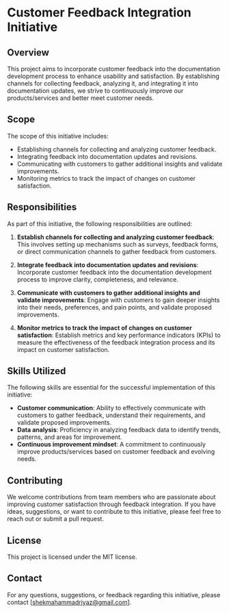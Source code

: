 # Customer Feedback Integration Initiative

## Overview

This project aims to incorporate customer feedback into the documentation development process to enhance usability and satisfaction. By establishing channels for collecting feedback, analyzing it, and integrating it into documentation updates, we strive to continuously improve our products/services and better meet customer needs.

## Scope

The scope of this initiative includes:

- Establishing channels for collecting and analyzing customer feedback.
- Integrating feedback into documentation updates and revisions.
- Communicating with customers to gather additional insights and validate improvements.
- Monitoring metrics to track the impact of changes on customer satisfaction.

## Responsibilities

As part of this initiative, the following responsibilities are outlined:

1. **Establish channels for collecting and analyzing customer feedback**: This involves setting up mechanisms such as surveys, feedback forms, or direct communication channels to gather feedback from customers.

2. **Integrate feedback into documentation updates and revisions**: Incorporate customer feedback into the documentation development process to improve clarity, completeness, and relevance.

3. **Communicate with customers to gather additional insights and validate improvements**: Engage with customers to gain deeper insights into their needs, preferences, and pain points, and validate proposed improvements.

4. **Monitor metrics to track the impact of changes on customer satisfaction**: Establish metrics and key performance indicators (KPIs) to measure the effectiveness of the feedback integration process and its impact on customer satisfaction.

## Skills Utilized

The following skills are essential for the successful implementation of this initiative:

- **Customer communication**: Ability to effectively communicate with customers to gather feedback, understand their requirements, and validate proposed improvements.
- **Data analysis**: Proficiency in analyzing feedback data to identify trends, patterns, and areas for improvement.
- **Continuous improvement mindset**: A commitment to continuously improve products/services based on customer feedback and evolving needs.

## Contributing

We welcome contributions from team members who are passionate about improving customer satisfaction through feedback integration. If you have ideas, suggestions, or want to contribute to this initiative, please feel free to reach out or submit a pull request.

## License

This project is licensed under the MIT license.

## Contact

For any questions, suggestions, or feedback regarding this initiative, please contact [shekmahammadriyaz@gmail.com].
